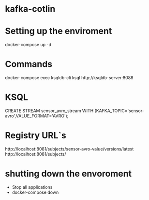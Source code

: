 # kafka-cotlin

# Setting up the enviroment

docker-compose up -d

# Commands

docker-compose exec ksqldb-cli ksql http://ksqldb-server:8088

# KSQL
 
 CREATE STREAM sensor_avro_stream WITH (KAFKA_TOPIC='sensor-avro',VALUE_FORMAT='AVRO');

# Registry URL`s

http://localhost:8081/subjects/sensor-avro-value/versions/latest
http://localhost:8081/subjects/

# shutting down the envoroment
* Stop all applications
* docker-compose down
